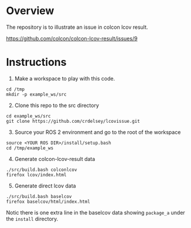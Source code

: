 # Overview

The repository is to illustrate an issue in colcon lcov result.

https://github.com/colcon/colcon-lcov-result/issues/9

# Instructions

1. Make a workspace to play with this code.
```
cd /tmp
mkdir -p example_ws/src
```

2. Clone this repo to the src directory
```
cd example_ws/src
git clone https://github.com/crdelsey/lcovissue.git
```

3. Source your ROS 2 environment and go to the root of the workspace
```
source <YOUR ROS DIR>/install/setup.bash
cd /tmp/example_ws
```

4. Generate colcon-lcov-result data
```
./src/build.bash colconlcov
firefox lcov/index.html
```

5. Generate direct lcov data
```
./src/build.bash baselcov
firefox baselcov/html/index.html
```

Notic there is one extra line in the baselcov data showing `package_a` under the `install` directory.
